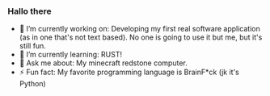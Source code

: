 ### Hallo there

- 🔭 I’m currently working on: Developing my first real software application (as in one that's not text based). No one is going to use it but me, but it's still fun.
- 🌱 I’m currently learning: RUST!
- 💬 Ask me about: My minecraft redstone computer.
- ⚡ Fun fact: My favorite programming language is BrainF*ck (jk it's Python)
